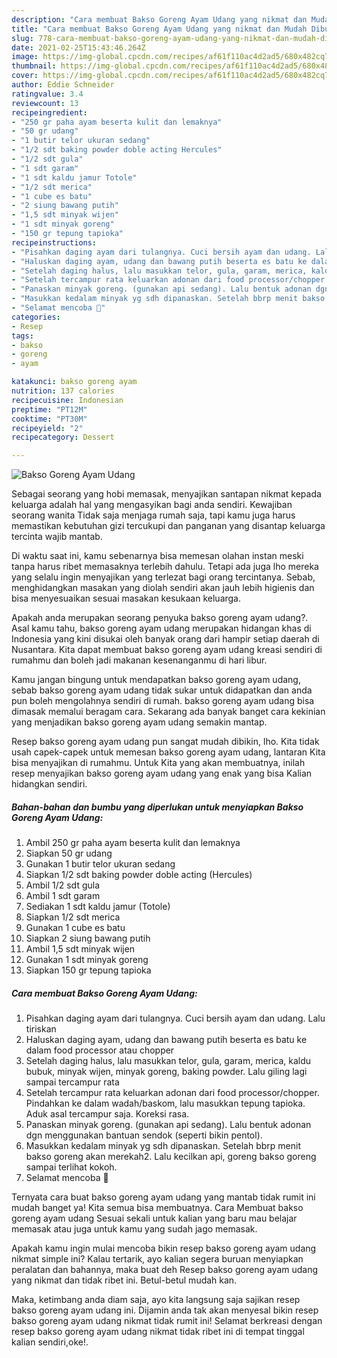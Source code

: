 ```yaml
---
description: "Cara membuat Bakso Goreng Ayam Udang yang nikmat dan Mudah Dibuat"
title: "Cara membuat Bakso Goreng Ayam Udang yang nikmat dan Mudah Dibuat"
slug: 778-cara-membuat-bakso-goreng-ayam-udang-yang-nikmat-dan-mudah-dibuat
date: 2021-02-25T15:43:46.264Z
image: https://img-global.cpcdn.com/recipes/af61f110ac4d2ad5/680x482cq70/bakso-goreng-ayam-udang-foto-resep-utama.jpg
thumbnail: https://img-global.cpcdn.com/recipes/af61f110ac4d2ad5/680x482cq70/bakso-goreng-ayam-udang-foto-resep-utama.jpg
cover: https://img-global.cpcdn.com/recipes/af61f110ac4d2ad5/680x482cq70/bakso-goreng-ayam-udang-foto-resep-utama.jpg
author: Eddie Schneider
ratingvalue: 3.4
reviewcount: 13
recipeingredient:
- "250 gr paha ayam beserta kulit dan lemaknya"
- "50 gr udang"
- "1 butir telor ukuran sedang"
- "1/2 sdt baking powder doble acting Hercules"
- "1/2 sdt gula"
- "1 sdt garam"
- "1 sdt kaldu jamur Totole"
- "1/2 sdt merica"
- "1 cube es batu"
- "2 siung bawang putih"
- "1,5 sdt minyak wijen"
- "1 sdt minyak goreng"
- "150 gr tepung tapioka"
recipeinstructions:
- "Pisahkan daging ayam dari tulangnya. Cuci bersih ayam dan udang. Lalu tiriskan"
- "Haluskan daging ayam, udang dan bawang putih beserta es batu ke dalam food processor atau chopper"
- "Setelah daging halus, lalu masukkan telor, gula, garam, merica, kaldu bubuk, minyak wijen, minyak goreng, baking powder. Lalu giling lagi sampai tercampur rata"
- "Setelah tercampur rata keluarkan adonan dari food processor/chopper. Pindahkan ke dalam wadah/baskom, lalu masukkan tepung tapioka. Aduk asal tercampur saja. Koreksi rasa."
- "Panaskan minyak goreng. (gunakan api sedang). Lalu bentuk adonan dgn menggunakan bantuan sendok (seperti bikin pentol)."
- "Masukkan kedalam minyak yg sdh dipanaskan. Setelah bbrp menit bakso goreng akan merekah2. Lalu kecilkan api, goreng bakso goreng sampai terlihat kokoh."
- "Selamat mencoba 🙂"
categories:
- Resep
tags:
- bakso
- goreng
- ayam

katakunci: bakso goreng ayam 
nutrition: 137 calories
recipecuisine: Indonesian
preptime: "PT12M"
cooktime: "PT30M"
recipeyield: "2"
recipecategory: Dessert

---
```



![Bakso Goreng Ayam Udang](https://img-global.cpcdn.com/recipes/af61f110ac4d2ad5/680x482cq70/bakso-goreng-ayam-udang-foto-resep-utama.jpg)

Sebagai seorang yang hobi memasak, menyajikan santapan nikmat kepada keluarga adalah hal yang mengasyikan bagi anda sendiri. Kewajiban seorang  wanita Tidak saja menjaga rumah saja, tapi kamu juga harus memastikan kebutuhan gizi tercukupi dan panganan yang disantap keluarga tercinta wajib mantab.

Di waktu  saat ini, kamu sebenarnya bisa memesan olahan instan meski tanpa harus ribet memasaknya terlebih dahulu. Tetapi ada juga lho mereka yang selalu ingin menyajikan yang terlezat bagi orang tercintanya. Sebab, menghidangkan masakan yang diolah sendiri akan jauh lebih higienis dan bisa menyesuaikan sesuai masakan kesukaan keluarga. 



Apakah anda merupakan seorang penyuka bakso goreng ayam udang?. Asal kamu tahu, bakso goreng ayam udang merupakan hidangan khas di Indonesia yang kini disukai oleh banyak orang dari hampir setiap daerah di Nusantara. Kita dapat membuat bakso goreng ayam udang kreasi sendiri di rumahmu dan boleh jadi makanan kesenanganmu di hari libur.

Kamu jangan bingung untuk mendapatkan bakso goreng ayam udang, sebab bakso goreng ayam udang tidak sukar untuk didapatkan dan anda pun boleh mengolahnya sendiri di rumah. bakso goreng ayam udang bisa dimasak memalui beragam cara. Sekarang ada banyak banget cara kekinian yang menjadikan bakso goreng ayam udang semakin mantap.

Resep bakso goreng ayam udang pun sangat mudah dibikin, lho. Kita tidak usah capek-capek untuk memesan bakso goreng ayam udang, lantaran Kita bisa menyajikan di rumahmu. Untuk Kita yang akan membuatnya, inilah resep menyajikan bakso goreng ayam udang yang enak yang bisa Kalian hidangkan sendiri.

<!--inarticleads1-->

##### Bahan-bahan dan bumbu yang diperlukan untuk menyiapkan Bakso Goreng Ayam Udang:

1. Ambil 250 gr paha ayam beserta kulit dan lemaknya
1. Siapkan 50 gr udang
1. Gunakan 1 butir telor ukuran sedang
1. Siapkan 1/2 sdt baking powder doble acting (Hercules)
1. Ambil 1/2 sdt gula
1. Ambil 1 sdt garam
1. Sediakan 1 sdt kaldu jamur (Totole)
1. Siapkan 1/2 sdt merica
1. Gunakan 1 cube es batu
1. Siapkan 2 siung bawang putih
1. Ambil 1,5 sdt minyak wijen
1. Gunakan 1 sdt minyak goreng
1. Siapkan 150 gr tepung tapioka




<!--inarticleads2-->

##### Cara membuat Bakso Goreng Ayam Udang:

1. Pisahkan daging ayam dari tulangnya. Cuci bersih ayam dan udang. Lalu tiriskan
1. Haluskan daging ayam, udang dan bawang putih beserta es batu ke dalam food processor atau chopper
1. Setelah daging halus, lalu masukkan telor, gula, garam, merica, kaldu bubuk, minyak wijen, minyak goreng, baking powder. Lalu giling lagi sampai tercampur rata
1. Setelah tercampur rata keluarkan adonan dari food processor/chopper. Pindahkan ke dalam wadah/baskom, lalu masukkan tepung tapioka. Aduk asal tercampur saja. Koreksi rasa.
1. Panaskan minyak goreng. (gunakan api sedang). Lalu bentuk adonan dgn menggunakan bantuan sendok (seperti bikin pentol).
1. Masukkan kedalam minyak yg sdh dipanaskan. Setelah bbrp menit bakso goreng akan merekah2. Lalu kecilkan api, goreng bakso goreng sampai terlihat kokoh.
1. Selamat mencoba 🙂




Ternyata cara buat bakso goreng ayam udang yang mantab tidak rumit ini mudah banget ya! Kita semua bisa membuatnya. Cara Membuat bakso goreng ayam udang Sesuai sekali untuk kalian yang baru mau belajar memasak atau juga untuk kamu yang sudah jago memasak.

Apakah kamu ingin mulai mencoba bikin resep bakso goreng ayam udang nikmat simple ini? Kalau tertarik, ayo kalian segera buruan menyiapkan peralatan dan bahannya, maka buat deh Resep bakso goreng ayam udang yang nikmat dan tidak ribet ini. Betul-betul mudah kan. 

Maka, ketimbang anda diam saja, ayo kita langsung saja sajikan resep bakso goreng ayam udang ini. Dijamin anda tak akan menyesal bikin resep bakso goreng ayam udang nikmat tidak rumit ini! Selamat berkreasi dengan resep bakso goreng ayam udang nikmat tidak ribet ini di tempat tinggal kalian sendiri,oke!.

